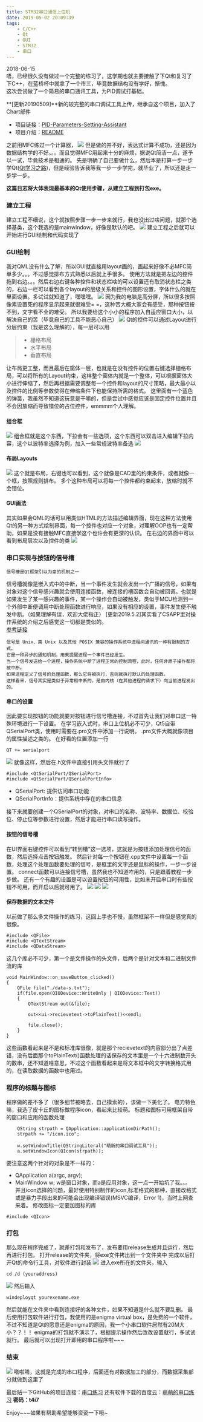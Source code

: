 ```yaml
---
title: STM32串口通信上位机
date: 2019-05-02 20:09:39
tags:
    - C/C++
    - Qt
    - GUI
    - STM32
    - 串口
---
```

2018-06-15  
唔，已经很久没有做过一个完整的练习了，这学期也就主要接触了下Qt和复习了下C++，在蓝桥杯中就拿了一个市三，毕竟数据结构没有学好，惭愧。  
这次尝试做了一个简易的串口通讯工具，为PID调试打基础。  

**[更新20190509]**新的较完整的串口调试工具上传，继承自这个项目，加入了Chart部件  

- 项目链接：[PID-Parameters-Setting-Assistant](https://github.com/phantomT/PID-PSA)
- 项目介绍：[README](https://github.com/phantomT/PID-PSA/blob/master/README.md)



<!-- more -->
之前用MFC练过一个计算器，
![](STM32-001-Serial\mfc-calculator.png)
但是做的并不好，表达式计算不成功，还是因为数据结构学的不好。。。而且觉得MFC用起来十分的麻烦，据说Qt简洁一点，遂予以一试，毕竟技术是相通的。
先是明确了自己要做什么，然后本是打算一步一步学Qt([Qt学习之路](https://www.devbean.net/2012/08/qt-study-road-2-catelog/))，但是经验告诉我等我一步一步学完，就毕业了，所以还是走一步学一步。

**这篇日志将大体表现最基本的Qt使用步骤，从建立工程到打包exe。**

### 建立工程
建立工程不细说，这个就按照步骤一步一步来就行，我也没出过啥问题，就那个选择基类，这个我选的是mainwindow，好像是默认的吧。
![](STM32-001-Serial\qt1.png)
建立工程之后就可以开始进行GUI绘制和代码实现了

### GUI绘制
我对QML没有什么了解，所以GUI就直接用layout画的，画起来好像不必MFC简单多少。。。不过感觉排布方式熟悉以后就上手很多。
使用方法就是把左边的控件拖到右边。。。然后右边右键各种控件和状态栏啥的可以设置还有取消状态栏之类的，右边一栏可以看到各个layout的层级关系和控件的图形设置，字体什么的就在里面设置。多试试就知道了，嘿嘿嘿。
![](STM32-001-Serial\qt2.png)
因为我的电脑是高分屏，所以很多按照像素设置死的程序显示起来就很难受= =，这种苦大概大家会有感受，那种按钮按不到，文字看不全的难受。
所以我要给这个小小的程序加入自适应窗口大小，以解决自己的苦（毕竟自己的工具不能恶心自己）
![](STM32-001-Serial\qt3.png)
Qt的控件可以通过Layout进行分层约束（我是这么理解的），每一层可以用

> - 栅格布局
> - 水平布局
> - 垂直布局

让布局更工整，而且最后在窗体一层，也就是在没有控件的位置右键选择栅格布局，可以将所有的Layout约束，这样整个窗体内就是一个整体，可以根据窗体大小进行伸缩了，然后再根据需要调整每一个控件和layout的尺寸策略，最大最小以及控件的比例等参数使得在伸缩条件下也能保持所需的格式。
这里面有一个蓝色的弹簧，我虽然不知道这玩意是干嘛的，但是尝试中感觉应该是固定控件位置并且不会因放缩而导致错位的占位控件，emmmm个人理解。

#### 组合框
![](STM32-001-Serial\qt4.png)
组合框就是这个东西，下拉会有一些选项，这个东西可以双击进入编辑下拉内容，这个以波特率选择为例，加入一些常规波特率备选
![](STM32-001-Serial\qt5.png)

#### 布局Layouts
![](STM32-001-Serial\qt6.png)
这个就是布局，右键也可以看到，这个就像是CAD里的约束条件，或者就像一个框，按照规则排布。
多个这种布局可以将每一个控件都约束起来，放缩时就不会错位。

#### GUI画法
其实如果会QML的话可以用类似HTML的方法描述编辑界面，现在这种方法使用Qt的另一种方式绘制界面，每一个控件也对应一个对象，对理解OOP也有一定帮助，如果是没有接触MFC直接学这个也许会有更深的认识。
在右边的界面中可以看到布局层次以及控件的类
![](STM32-001-Serial\qt7.png)

### 串口实现与按钮的信号槽
```
信号槽是Qt框架引以为豪的机制之一
```
信号槽就像是嵌入式中的中断，当一个事件发生就会发出一个广播的信号，如果有对象对这个信号感兴趣就会使用连接函数，被连接的槽函数会自动被回调。也就是如果发生了某一感兴趣的事件，某一个操作会自动被触发，类似于MCU检测到一个外部中断便调用中断处理函数进行响应，如果没有相应的设置，事件发生便不触发中断。（如果理解有误，欢迎大佬指正）
[更新2019.5.2]其实看了CSAPP里对操作系统的介绍之后感觉这一切都是类似的。  
[参考链接](https://wdxtub.com/2016/04/16/thin-csapp-5/)
```
信号是 Unix、类 Unix 以及其他 POSIX 兼容的操作系统中进程间通讯的一种有限制的方式。  
它是一种异步的通知机制，用来提醒进程一个事件已经发生。  
当一个信号发送给一个进程，操作系统中断了进程正常的控制流程，此时，任何非原子操作都将被中断。  
如果进程定义了信号的处理函数，那么它将被执行，否则就执行默认的处理函数。  
这样看来，信号其实是类似于异常和中断的，是由内核（在其他进程的请求下）向当前进程发出的。
```

#### 串口的设置
因此要实现按钮的功能就要对按钮进行信号槽连接，不过首先让我们对串口这一特殊环境进行一下设置。
在学习嵌入式时，串口上位机必不可少，Qt5自带QSerialPort类，使用时需要在.pro文件中添加一行说明。
.pro文件大概就像项目的属性描述之类的。
在好看的位置添加一行
```
QT += serialport
```
![](qt8.png)
就像这样，然后在.h文件中直接引用头文件就行了
```
#include <QtSerialPort/QSerialPort>
#include <QtSerialPort/QSerialPortInfo>
```
- QSerialPort: 提供访问串口功能
- QSerialPortInfo：提供系统中存在的串口信息

接下来就要创建一个QSerialPort的对象，对串口的名称、波特率、数据位、校验位、停止位等参数进行设置，然后才能进行串口读写操作。

#### 按钮的信号槽
在UI界面右键控件可以看到“转到槽”这一选项，这就是为按钮添加处理信号的函数，然后选择点击按钮触发。
然后针对每一个按钮在.cpp文件中设置每一个函数，处理这个处理函数要处理的信号，是框里的文字还是鼠标的操作，一步一步设置。
connect函数可以连接信号槽，虽然我也不知道咋用的，只是跟着教程一步步做。
还有一个有趣的设置是可以设置按钮的可用性，比如未开启串口时有些按钮不可用，而开启以后就可用了。
![](STM32-001-Serial\qt9.png)
![](STM32-001-Serial\qtoff.png)
![](STM32-001-Serial\qton.png)

#### 保存数据的文本文件
以前做了那么多文件操作的练习，这回上手也不慢，虽然框架不一样但是感觉真的很像。
```
#include <QFile>
#include <QTextStream>
#include <QDataStream>
```
这几个库必不可少，第一个是文件操作的头文件，后两个是针对文本和二进制文件流的库
```
void MainWindow::on_saveButton_clicked()
{
    QFile file("./data-s.txt");
    if(file.open(QIODevice::WriteOnly | QIODevice::Text))
    {
        QTextStream out(&file);

        out<<ui->recievetext->toPlainText()<<endl;

        file.close();
    }
}
```
这些函数看起来是不是和标准库很像，就是那个recievetext的内容部分出了点差错，没有后面那个toPlainText()函数处理的话保存的文本里是一个十六进制数开头的数串，还不知道啥意思，不过这个函数看起来是将文本框中的文字转换格式用的，在读取数据的函数中也用过。

### 程序的标题与图标
程序做的差不多了（很多细节被略去，自己摸索的），该做一下美化了。
电力特色嘛，我选了皮卡丘的图标做程序icon，看起来比较萌。
标题和图标可用框架自带的窗口和应用的函数处理
```
    QString strpath = QApplication::applicationDirPath();
    strpath += "/icon.ico";
```
```
    w.setWindowTitle(QStringLiteral("萌新的串口调试工具"));
    a.setWindowIcon(QIcon(strpath));
```
要注意这两个针对的对象是不一样的：
- QApplication a(argc, argv);
- MainWindow w;
w是窗口对象，而a是应用对象，这一点一开始坑了我。。。
并且icon选择的问题，最好使用特别制作的icon,标准格式的那种，直接改格式或是暴力手段出来的可能会出现编译错误(MSVC编译，Error 1)，当时上网查来着。
修改图标一定要加图标的库
```
#include <QIcon>
```

### 打包
那么现在程序完成了，就差打包和发布了，发布要用release生成并且运行，然后再进行打包。
打开release的文件夹，将exe文件拷出到一个文件夹中
完成以后打开Qt的命令行工具，对软件进行封装
![](STM32-001-Serial\qtcmd.png)
进入exe所在的文件夹，输入

```
cd /d (youraddress)
```
![](STM32-001-Serial\qt10.png)
然后输入

```
windeployqt yourexename.exe
```
然后就能在文件夹中看到连接好的各种文件，如果不知道是什么就不要乱删。
最后使用打包软件进行打包，我使用的是enigma virtual box，是免费的一个软件，不过不知道是Qt的愿意还是enigma的原因，我一个小串口软件居然有20M大小？？！！
enigma的打包就不演示了，根据提示操作然后改改设置就行，多试试就行。
最后就可以出现打开即用的串口程序啦~~~

### 结束
![](STM32-001-Serial\qt11.png)
嗒啦嗒，这就是完成的串口程序，后面还有对数据加工的部分，而数据采集部分就做到这里了

最后贴一下GitHub的项目连接：[串口练习](https://github.com/phantomT/serialphotogragher)
还有软件下载的百度云：[萌萌的串口练习](https://pan.baidu.com/s/1B7FktWUKqrKCZQvTiSde0w) 
**密码：t4i7**

Enjoy~~~如果有帮助希望能够资瓷一下哦~

